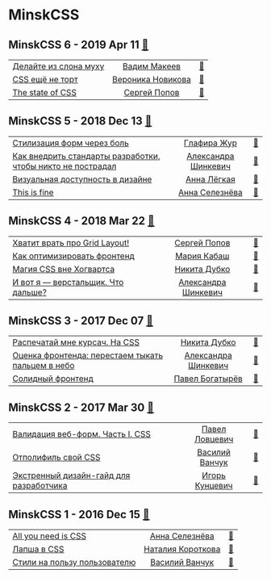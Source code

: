 # MinskCSS

## MinskCSS 6 - 2019 Apr 11 [:movie_camera:](https:&#x2F;&#x2F;www.youtube.com&#x2F;playlist?list&#x3D;PL3uk4LxG9Zzl9LTp0yLfaXhIu7-xoUHQN)
| | | |
| --- | :---: | --- |
| [Делайте из слона муху](https://www.youtube.com/watch?v=Gq1pXTFO3-M)  |  [Вадим Макеев](speakers&#x2F;Вадим%20Макеев.md)  | [:notebook:](https://drive.google.com/file/d/1gaN_TW8iwo9bUxGuZG4kkjb1z9LAArlR/view)   |
| [CSS ещё не торт](https://www.youtube.com/watch?v=g20pCKeSgUU)  |  [Вероника Новикова](speakers&#x2F;Вероника%20Новикова.md)  | [:notebook:](https://drive.google.com/file/d/1p1WG9dWIVgvb4vXI7TzBPs1wU2uLLvJS/view)   |
| [The state of CSS](https://www.youtube.com/watch?v=gw9x2zhyxL0)  |  [Сергей Попов](speakers&#x2F;Сергей%20Попов.md)  | [:notebook:](https://drive.google.com/file/d/1b890dFOQ25ae5eXc_2X8pKcW8a1IVlEC/view)   |
## MinskCSS 5 - 2018 Dec 13 [:movie_camera:](https:&#x2F;&#x2F;www.youtube.com&#x2F;playlist?list&#x3D;PL3uk4LxG9Zzmcubii5ejpZmbqTSNoQVnP)
| | | |
| --- | :---: | --- |
| [Стилизация форм через боль](https://www.youtube.com/watch?v=jW0TKZAUAUU)  |  [Глафира Жур](speakers&#x2F;Глафира%20Жур.md)  | [:notebook:](https://glafirazhur.github.io/formsthroughthepain/)   |
| [Как внедрить стандарты разработки, чтобы никто не пострадал](https://www.youtube.com/watch?v=2DnL7EeHmUk)  |  [Александра Шинкевич](speakers&#x2F;Александра%20Шинкевич.md)  | [:notebook:](https://neesoglasnaja.github.io/MinskCSS-5/)   |
| [Визуальная доступность в дизайне](https://www.youtube.com/watch?v=yyCc_2dOuTM)  |  [Анна Лёгкая](speakers&#x2F;Анна%20Лёгкая.md)  | [:notebook:](https://drive.google.com/file/d/1zBMMExRLz2cn6-xEaDB-7f7lq1dY69s2/view)   |
| [This is fine](https://www.youtube.com/watch?v=rbJuveCPwdg)  |  [Анна Селезнёва](speakers&#x2F;Анна%20Селезнёва.md)  | [:notebook:](http://askd.rocks/pres/minskcss-burnout/)   |
## MinskCSS 4 - 2018 Mar 22 [:movie_camera:](https:&#x2F;&#x2F;www.youtube.com&#x2F;playlist?list&#x3D;PL3uk4LxG9ZzlgHUiRTgUV4ZabsuAIhqSP)
| | | |
| --- | :---: | --- |
| [Хватит врать про Grid Layout!](https://www.youtube.com/watch?v=s3a3Wm0JpdU)  |  [Сергей Попов](speakers&#x2F;Сергей%20Попов.md)  | [:notebook:](https://drive.google.com/open?id=1jqnEk6OYuiYVr8r6VfBhu5gQVadKxSao)   |
| [Как оптимизировать фронтенд](https://www.youtube.com/watch?v=jcTD-zpY5RM)  |  [Мария Кабаш](speakers&#x2F;Мария%20Кабаш.md)  | [:notebook:](https://drive.google.com/file/d/1QEzT6dpOZiKwC92H3pEVGELUY-8L1I6a/view)   |
| [Магия CSS вне Хогвартса](https://www.youtube.com/watch?v=Dhd6FSYZoiQ)  |  [Никита Дубко](speakers&#x2F;Никита%20Дубко.md)  | [:notebook:](https://mefody.github.io/talks/css-magic/)   |
| [И вот я — верстальщик. Что дальше?](https://www.youtube.com/watch?v=zn_3-ZpdDZc)  |  [Александра Шинкевич](speakers&#x2F;Александра%20Шинкевич.md)  | [:notebook:](https://neesoglasnaja.github.io/MinskCSS-4/)   |
## MinskCSS 3 - 2017 Dec 07 [:movie_camera:](https:&#x2F;&#x2F;www.youtube.com&#x2F;playlist?list&#x3D;PL3uk4LxG9ZzmpcwNhNSpxgexUpyLstooi)
| | | |
| --- | :---: | --- |
| [Распечатай мне курсач. На CSS](https://www.youtube.com/watch?v=tygiat10a3A)  |  [Никита Дубко](speakers&#x2F;Никита%20Дубко.md)  | [:notebook:](https://mefody.github.io/talks/print-with-css/)   |
| [Оценка фронтенда: перестаем тыкать пальцем в небо](https://www.youtube.com/watch?v=oBa5Xz8hzeA)  |  [Александра Шинкевич](speakers&#x2F;Александра%20Шинкевич.md)  | [:notebook:](https://neesoglasnaja.github.io/MinskCSS-3/)   |
| [Солидный фронтенд](https://www.youtube.com/watch?v=ERUK3t66XjA)  |  [Павел Богатырёв](speakers&#x2F;Павел%20Богатырёв.md)  | [:notebook:](https://drive.google.com/file/d/1Iw_JLJEkkdMgCN6tyPP-a8RR0UYh1Vnu/view)   |
## MinskCSS 2 - 2017 Mar 30 [:movie_camera:](https:&#x2F;&#x2F;www.youtube.com&#x2F;playlist?list&#x3D;PL3uk4LxG9Zznos2sWj-sqkZMOha1z1WMg)
| | | |
| --- | :---: | --- |
| [Валидация веб-форм. Часть I. CSS](https://www.youtube.com/watch?v=MPqY92O-wMo)  |  [Павел Ловцевич](speakers&#x2F;Павел%20Ловцевич.md)  | [:notebook:](https://github.com/lautsevich/css-validation-minskcss-2017)   |
| [Отполифиль свой CSS](https://www.youtube.com/watch?v=VrsLTZGGy10)  |  [Василий Ванчук](speakers&#x2F;Василий%20Ванчук.md)  | [:notebook:](https://www.slideshare.net/VasilVanchuck/css-minskcss-2)   |
| [Экстренный дизайн-гайд для разработчика](https://www.youtube.com/watch?v=8ZDP18MptBw)  |  [Игорь Кунцевич](speakers&#x2F;Игорь%20Кунцевич.md)  | [:notebook:](https://www.dropbox.com/s/gwveqiw2mulwdbf/Minsk%20CSS.pdf)   |
## MinskCSS 1 - 2016 Dec 15 [:movie_camera:](https:&#x2F;&#x2F;www.youtube.com&#x2F;playlist?list&#x3D;PL3uk4LxG9Zzl8MRXT1IpGxuZormysIbjg)
| | | |
| --- | :---: | --- |
| [All you need is CSS](https://www.youtube.com/watch?v=hwseJaIsoBw)  |  [Анна Селезнёва](speakers&#x2F;Анна%20Селезнёва.md)  | [:notebook:](http://askd.rocks/pres/css/)   |
| [Лапша в CSS](https://www.youtube.com/watch?v=iTEYz90Sjmk)  |  [Наталия Короткова](speakers&#x2F;Наталия%20Короткова.md)  | [:notebook:](http://slides.com/nataliyakaratkova/noodles-in-css/#/)   |
| [Стили на пользу пользователю](https://www.youtube.com/watch?v=1MrQqtZYkM8)  |  [Василий Ванчук](speakers&#x2F;Василий%20Ванчук.md)  | [:notebook:](https://www.slideshare.net/VasilVanchuck/minskcss-1-15)   |
